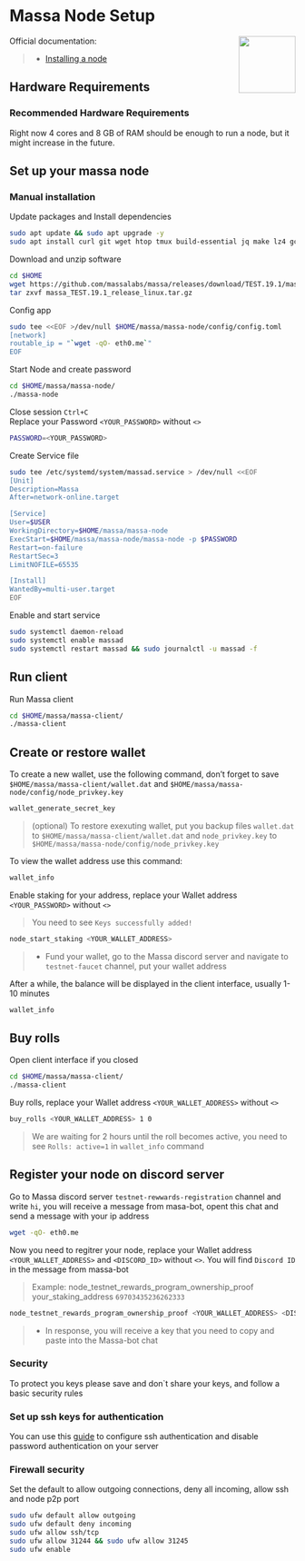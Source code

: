 <div>
<h1 align="left" style="display: flex;"> Massa Node Setup </h1>
<img src="https://avatars.githubusercontent.com/u/92152619?s=200&v=4"  style="float: right;" width="100" height="100"></img>
</div>

Official documentation:
>- [Installing a node](https://docs.massa.net/en/latest/testnet/install.html)


## Hardware Requirements
### Recommended Hardware Requirements 
Right now 4 cores and 8 GB of RAM should be enough to run a node, but it might increase in the future.

## Set up your massa node
### Manual installation

Update packages and Install dependencies

~~~bash
sudo apt update && sudo apt upgrade -y
sudo apt install curl git wget htop tmux build-essential jq make lz4 gcc -y
~~~

Download and unzip software

~~~bash
cd $HOME
wget https://github.com/massalabs/massa/releases/download/TEST.19.1/massa_TEST.19.1_release_linux.tar.gz
tar zxvf massa_TEST.19.1_release_linux.tar.gz
~~~

Config  app

~~~bash
sudo tee <<EOF >/dev/null $HOME/massa/massa-node/config/config.toml
[network]
routable_ip = "`wget -qO- eth0.me`"
EOF
~~~

Start Node and create password

~~~bash
cd $HOME/massa/massa-node/
./massa-node
~~~


Close session `Ctrl+С`  
Replace your Password `<YOUR_PASSWORD>` without `<>`

~~~bash
PASSWORD=<YOUR_PASSWORD>
~~~

Create Service file

~~~bash
sudo tee /etc/systemd/system/massad.service > /dev/null <<EOF
[Unit]
Description=Massa
After=network-online.target

[Service]
User=$USER
WorkingDirectory=$HOME/massa/massa-node
ExecStart=$HOME/massa/massa-node/massa-node -p $PASSWORD
Restart=on-failure
RestartSec=3
LimitNOFILE=65535

[Install]
WantedBy=multi-user.target
EOF
~~~


Enable and start service

~~~bash
sudo systemctl daemon-reload
sudo systemctl enable massad
sudo systemctl restart massad && sudo journalctl -u massad -f
~~~

## Run client
Run Massa client

~~~bash
cd $HOME/massa/massa-client/
./massa-client
~~~

## Create or restore wallet
To create a new wallet, use the following command, don’t forget to save `$HOME/massa/massa-client/wallet.dat` and `$HOME/massa/massa-node/config/node_privkey.key` 

~~~bash
wallet_generate_secret_key
~~~

>(optional) To restore exexuting wallet, put you backup files `wallet.dat` to `$HOME/massa/massa-client/wallet.dat` and `node_privkey.key` to `$HOME/massa/massa-node/config/node_privkey.key`

To view the wallet address use this command:

~~~bash
wallet_info
~~~

Enable staking for your address, replace your Wallet address `<YOUR_PASSWORD>` without `<>` 
>You need to see `Keys successfully added!`

~~~bash
node_start_staking <YOUR_WALLET_ADDRESS>
~~~

>- Fund your wallet, go to the Massa discord server and navigate to `testnet-faucet` channel, put your wallet address

After a while, the balance will be displayed in the client interface, usually 1-10 minutes

~~~bash
wallet_info
~~~

## Buy rolls
Open client interface if you closed

~~~bash
cd $HOME/massa/massa-client/
./massa-client
~~~

Buy rolls, replace your Wallet address `<YOUR_WALLET_ADDRESS>` without `<>`

~~~bash 
buy_rolls <YOUR_WALLET_ADDRESS> 1 0
~~~
>We are waiting for 2 hours until the roll becomes active, you need to see `Rolls: active=1` in `wallet_info` command

## Register your node on discord server
Go to Massa discord server `testnet-rewwards-registration` channel and write `hi`, you will receive a message from masa-bot, opent this chat and send a message with your ip address

~~~bash
wget -qO- eth0.me
~~~

Now you need to regitrer your node, replace your Wallet address `<YOUR_WALLET_ADDRESS>` and `<DISCORD_ID>` without `<>`.  You will find `Discord ID` in the message from massa-bot
>Example: node_testnet_rewards_program_ownership_proof your_staking_address `69703435236262333`

~~~bash
node_testnet_rewards_program_ownership_proof <YOUR_WALLET_ADDRESS> <DISCORD_ID>
~~~
>- In response, you will receive a key that you need to copy and paste into the Massa-bot chat

### Security
To protect you keys please save and don`t share your keys, and follow a basic security rules

### Set up ssh keys for authentication
You can use this [guide](https://www.digitalocean.com/community/tutorials/how-to-set-up-ssh-keys-on-ubuntu-20-04) to configure ssh authentication and disable password authentication on your server

### Firewall security
Set the default to allow outgoing connections, deny all incoming, allow ssh and node p2p port

~~~bash
sudo ufw default allow outgoing 
sudo ufw default deny incoming 
sudo ufw allow ssh/tcp 
sudo ufw allow 31244 && sudo ufw allow 31245
sudo ufw enable
~~~
